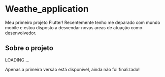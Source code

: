 
# Weathe_application

Meu primeiro projeto Flutter! Recentemente tenho me deparado com mundo mobile e estou disposto a desvendar novas areas de atuação como desenvolvedor.


## Sobre o projeto
LOADING ... 

Apenas a primeira versão está disponivel, ainda não foi finalizado!


